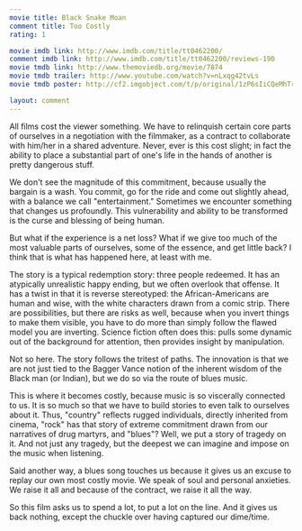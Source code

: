 ```yaml
---
movie title: Black Snake Moan
comment title: Too Costly
rating: 1

movie imdb link: http://www.imdb.com/title/tt0462200/
comment imdb link: http://www.imdb.com/title/tt0462200/reviews-190
movie tmdb link: http://www.themoviedb.org/movie/7874
movie tmdb trailer: http://www.youtube.com/watch?v=nLxqg42tvLs
movie tmdb poster: http://cf2.imgobject.com/t/p/original/1zP6sIiCQeMhTryJ3scpq0tzW0Q.jpg

layout: comment
---
```


All films cost the viewer something. We have to relinquish certain core parts of ourselves in a negotiation with the filmmaker, as a contract to collaborate with him/her in a shared adventure. Never, ever is this cost slight; in fact the ability to place a substantial part of one's life in the hands of another is pretty dangerous stuff.

We don't see the magnitude of this commitment, because usually the bargain is a wash. You commit, go for the ride and come out slightly ahead, with a balance we call "entertainment." Sometimes we encounter something that changes us profoundly. This vulnerability and ability to be transformed is the curse and blessing of being human.

But what if the experience is a net loss? What if we give too much of the most valuable parts of ourselves, some of the essence, and get little back? I think that is what has happened here, at least with me.

The story is a typical redemption story: three people redeemed. It has an atypically unrealistic happy ending, but we often overlook that offense. It has a twist in that it is reverse stereotyped: the African-Americans are human and wise, with the white characters drawn from a comic strip. There are possibilities, but there are risks as well, because when you invert things to make them visible, you have to do more than simply follow the flawed model you are inverting. Science fiction often does this: pulls some dynamic out of the background for attention, then provides insight by manipulation.

Not so here. The story follows the tritest of paths. The innovation is that we are not just tied to the Bagger Vance notion of the inherent wisdom of the Black man (or Indian), but we do so via the route of blues music.

This is where it becomes costly, because music is so viscerally connected to us. It is so much so that we have to build stories to even talk to ourselves about it. Thus, "country" reflects rugged individuals, directly inherited from cinema, "rock" has that story of extreme commitment drawn from our narratives of drug martyrs, and "blues"? Well, we put a story of tragedy on it. And not just any tragedy, but the deepest we can imagine and impose on the music when listening.

Said another way, a blues song touches us because it gives us an excuse to replay our own most costly movie. We speak of soul and personal anxieties. We raise it all and because of the contract, we raise it all the way. 

So this film asks us to spend a lot, to put a lot on the line. And it gives us back nothing, except the chuckle over having captured our dime/time.